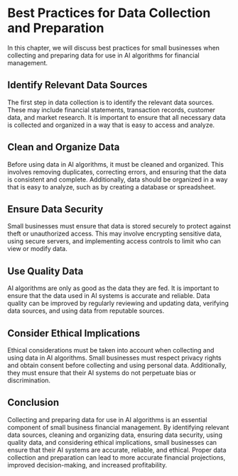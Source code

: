 Best Practices for Data Collection and Preparation
============================================================================================================================================

In this chapter, we will discuss best practices for small businesses when collecting and preparing data for use in AI algorithms for financial management.

Identify Relevant Data Sources
------------------------------

The first step in data collection is to identify the relevant data sources. These may include financial statements, transaction records, customer data, and market research. It is important to ensure that all necessary data is collected and organized in a way that is easy to access and analyze.

Clean and Organize Data
-----------------------

Before using data in AI algorithms, it must be cleaned and organized. This involves removing duplicates, correcting errors, and ensuring that the data is consistent and complete. Additionally, data should be organized in a way that is easy to analyze, such as by creating a database or spreadsheet.

Ensure Data Security
--------------------

Small businesses must ensure that data is stored securely to protect against theft or unauthorized access. This may involve encrypting sensitive data, using secure servers, and implementing access controls to limit who can view or modify data.

Use Quality Data
----------------

AI algorithms are only as good as the data they are fed. It is important to ensure that the data used in AI systems is accurate and reliable. Data quality can be improved by regularly reviewing and updating data, verifying data sources, and using data from reputable sources.

Consider Ethical Implications
-----------------------------

Ethical considerations must be taken into account when collecting and using data in AI algorithms. Small businesses must respect privacy rights and obtain consent before collecting and using personal data. Additionally, they must ensure that their AI systems do not perpetuate bias or discrimination.

Conclusion
----------

Collecting and preparing data for use in AI algorithms is an essential component of small business financial management. By identifying relevant data sources, cleaning and organizing data, ensuring data security, using quality data, and considering ethical implications, small businesses can ensure that their AI systems are accurate, reliable, and ethical. Proper data collection and preparation can lead to more accurate financial projections, improved decision-making, and increased profitability.
